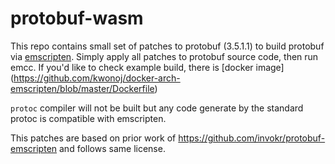 # protobuf-wasm

This repo contains small set of patches to protobuf (3.5.1.1) to build protobuf via [emscripten](https://github.com/kripken/emscripten). Simply apply all patches to protobuf source code, then run emcc. If you'd like to check example build, there is [docker image] (https://github.com/kwonoj/docker-arch-emscripten/blob/master/Dockerfile)

`protoc` compiler will not be built but any code generate by the standard protoc is compatible with emscripten.

This patches are based on prior work of https://github.com/invokr/protobuf-emscripten and follows same license.